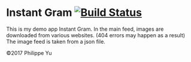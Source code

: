# Instant Gram [![Build Status](https://travis-ci.org/philippejlyu/Instagram.svg?branch=master)](https://travis-ci.org/philippejlyu/Instagram)
This is my demo app Instant Gram.
In the main feed, images are downloaded from various websites. (404 errors may happen as a result)
The image feed is taken from a json file.

©2017 Philippe Yu
